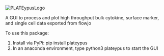 ![PLATEypusLogo](https://user-images.githubusercontent.com/49458891/116960335-185c1500-ac6e-11eb-92e0-369334eb7882.png)

A GUI to process and plot high throughput bulk cytokine, surface marker, and single cell data exported from flowjo

To use this package:
1. Install via PyPi: pip install plateypus
2. In an anaconda environment, type python3 plateypus to start the GUI
